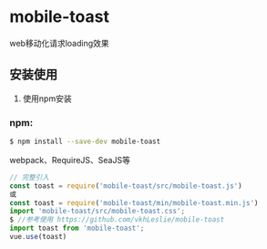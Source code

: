 # mobile-toast
 
web移动化请求loading效果


## 安装使用
1. 使用npm安装

### npm:
``` bash
$ npm install --save-dev mobile-toast
```

webpack、RequireJS、SeaJS等

``` javascript
// 完整引入
const toast = require('mobile-toast/src/mobile-toast.js')
或
const toast = require('mobile-toast/min/mobile-toast.min.js')
import 'mobile-toast/src/mobile-toast.css';
$ //参考使用 https://github.com/vkhLeslie/mobile-toast
import toast from 'mobile-toast';
vue.use(toast)
```


